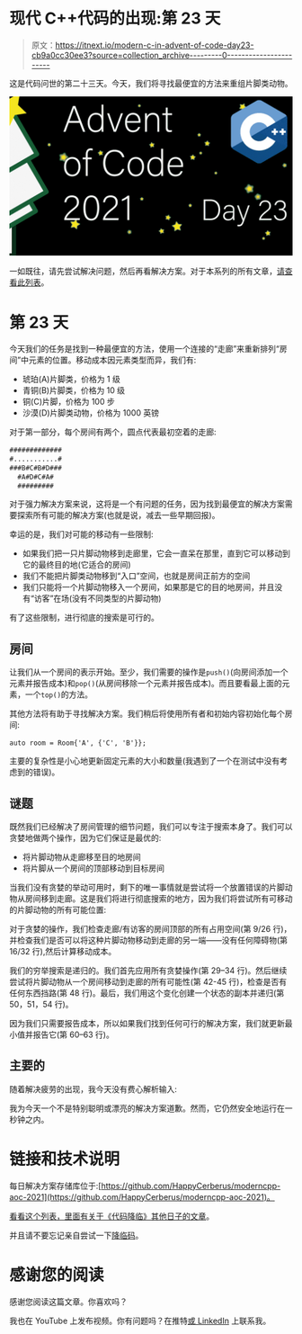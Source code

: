 # 现代 C++代码的出现:第 23 天

> 原文：<https://itnext.io/modern-c-in-advent-of-code-day23-cb9a0cc30ee3?source=collection_archive---------0----------------------->

这是代码问世的第二十三天。今天，我们将寻找最便宜的方法来重组片脚类动物。

![](img/db817722e4f85c32dbb54e8b7f25d9e9.png)

一如既往，请先尝试解决问题，然后再看解决方案。对于本系列的所有文章，[请查看此列表](https://medium.com/@happy.cerberus/list/advent-of-code-2021-using-modern-c-c5814cb6666e)。

# 第 23 天

今天我们的任务是找到一种最便宜的方法，使用一个连接的“走廊”来重新排列“房间”中元素的位置。移动成本因元素类型而异，我们有:

*   琥珀(A)片脚类，价格为 1 级
*   青铜(B)片脚类，价格为 10 级
*   铜(C)片脚，价格为 100 步
*   沙漠(D)片脚类动物，价格为 1000 英镑

对于第一部分，每个房间有两个，圆点代表最初空着的走廊:

```
#############
#...........#
###B#C#B#D###
  #A#D#C#A#
  #########
```

对于强力解决方案来说，这将是一个有问题的任务，因为找到最便宜的解决方案需要探索所有可能的解决方案(也就是说，减去一些早期回报)。

幸运的是，我们对可能的移动有一些限制:

*   如果我们把一只片脚动物移到走廊里，它会一直呆在那里，直到它可以移动到它的最终目的地(它适合的房间)
*   我们不能把片脚类动物移到“入口”空间，也就是房间正前方的空间
*   我们只能将一个片脚动物移入一个房间，如果那是它的目的地房间，并且没有“访客”在场(没有不同类型的片脚动物)

有了这些限制，进行彻底的搜索是可行的。

## 房间

让我们从一个房间的表示开始。至少，我们需要的操作是`push()`(向房间添加一个元素并报告成本)和`pop()`(从房间移除一个元素并报告成本)。而且要看最上面的元素，一个`top()`的方法。

其他方法将有助于寻找解决方案。我们稍后将使用所有者和初始内容初始化每个房间:

```
auto room = Room{'A', {'C', 'B'}};
```

主要的复杂性是小心地更新固定元素的大小和数量(我遇到了一个在测试中没有考虑到的错误)。

## 谜题

既然我们已经解决了房间管理的细节问题，我们可以专注于搜索本身了。我们可以贪婪地做两个操作，因为它们保证是最优的:

*   将片脚动物从走廊移至目的地房间
*   将片脚从一个房间的顶部移动到目标房间

当我们没有贪婪的举动可用时，剩下的唯一事情就是尝试将一个放置错误的片脚动物从房间移到走廊。这是我们将进行彻底搜索的地方，因为我们将尝试所有可移动的片脚动物的所有可能位置:

对于贪婪的操作，我们检查走廊/有访客的房间顶部的所有占用空间(第 9/26 行)，并检查我们是否可以将这种片脚动物移动到走廊的另一端——没有任何障碍物(第 16/32 行),然后计算移动成本。

我们的穷举搜索是递归的。我们首先应用所有贪婪操作(第 29–34 行)。然后继续尝试将片脚动物从一个房间移动到走廊的所有可能性(第 42-45 行)，检查是否有任何东西挡路(第 48 行)。最后，我们用这个变化创建一个状态的副本并递归(第 50，51，54 行)。

因为我们只需要报告成本，所以如果我们找到任何可行的解决方案，我们就更新最小值并报告它(第 60–63 行)。

## 主要的

随着解决疲劳的出现，我今天没有费心解析输入:

我为今天一个不是特别聪明或漂亮的解决方案道歉。然而，它仍然安全地运行在一秒钟之内。

# 链接和技术说明

每日解决方案存储库位于:[https://github.com/HappyCerberus/moderncpp-aoc-2021](https://github.com/HappyCerberus/moderncpp-aoc-2021)。

[看看这个列表，里面有关于《代码降临》其他日子的文章](https://medium.com/@happy.cerberus/list/advent-of-code-2021-using-modern-c-c5814cb6666e)。

并且请不要忘记亲自尝试一下[降临码](https://adventofcode.com/2021)。

# 感谢您的阅读

感谢您阅读这篇文章。你喜欢吗？

我也在 YouTube 上发布视频。你有问题吗？在推特[或 LinkedIn](https://twitter.com/SimonToth83) 上联系我。